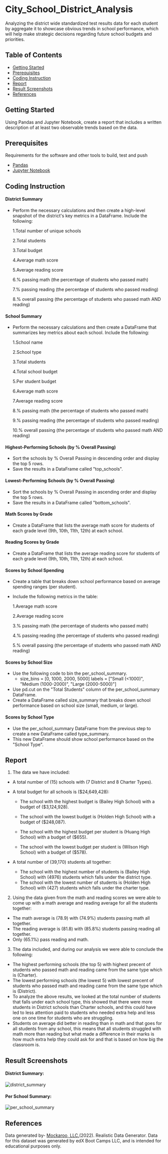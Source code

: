 # City_School_District_Analysis

Analyzing the district wide standardized test results data for each student by aggregate it to showcase obvious trends in school performance, which will help make strategic decisions regarding future school budgets and priorities.

## Table of Contents

- [Getting Started](#getting-started)
- [Prerequisites](#Prerequisites)
- [Coding Instruction](#Coding-Instruction)
- [Report](#Report)
- [Result Screenshots](#Result-Screenshots)
- [References](#references)
  
## Getting Started

Using Pandas and Jupyter Notebook, create a report that includes a written description of at least two observable trends based on the data.


## Prerequisites

Requirements for the software and other tools to build, test and push 

- [Pandas](https://pypi.org/project/pandas/)
- [Jupyter Notebook](https://jupyter.org/)

## Coding Instruction

#### District Summary
- Perform the necessary calculations and then create a high-level snapshot of the district's key metrics in a DataFrame.
Include the following:

  1.Total number of unique schools
      
  2.Total students
      
  3.Total budget
      
  4.Average math score
      
  5.Average reading score
      
  6.% passing math (the percentage of students who passed math)
      
  7.% passing reading (the percentage of students who passed reading)
      
  8.% overall passing (the percentage of students who passed math AND reading)

#### School Summary
- Perform the necessary calculations and then create a DataFrame that summarizes key metrics about each school.
Include the following:
  
  1.School name
    
  2.School type
    
  3.Total students
    
  4.Total school budget
    
  5.Per student budget
    
  6.Average math score
    
  7.Average reading score
    
  8.% passing math (the percentage of students who passed math)
    
  9.% passing reading (the percentage of students who passed reading)
    
  10.% overall passing (the percentage of students who passed math AND reading)

#### Highest-Performing Schools (by % Overall Passing)
- Sort the schools by % Overall Passing in descending order and display the top 5 rows.
- Save the results in a DataFrame called "top_schools".
#### Lowest-Performing Schools (by % Overall Passing)
- Sort the schools by % Overall Passing in ascending order and display the top 5 rows.
- Save the results in a DataFrame called "bottom_schools".
#### Math Scores by Grade
- Create a DataFrame that lists the average math score for students of each grade level (9th, 10th, 11th, 12th) at each school.
#### Reading Scores by Grade
- Create a DataFrame that lists the average reading score for students of each grade level (9th, 10th, 11th, 12th) at each school.

#### Scores by School Spending
- Create a table that breaks down school performance based on average spending ranges (per student).
- Include the following metrics in the table:
  
  1.Average math score
  
  2.Average reading score
  
  3.% passing math (the percentage of students who passed math)
  
  4.% passing reading (the percentage of students who passed reading)
  
  5.% overall passing (the percentage of students who passed math AND reading)

#### Scores by School Size
- Use the following code to bin the per_school_summary.
  - size_bins = [0, 1000, 2000, 5000] labels = ["Small (<1000)", "Medium (1000-2000)", "Large (2000-5000)"]
- Use pd.cut on the "Total Students" column of the per_school_summary DataFrame.
- Create a DataFrame called size_summary that breaks down school performance based on school size (small, medium, or large).
  
#### Scores by School Type
- Use the per_school_summary DataFrame from the previous step to create a new DataFrame called type_summary.
- This new DataFrame should show school performance based on the "School Type".


## Report

1.	The data we have included:
  -	A total number of (15) schools with (7 District and 8 Charter Types). 
  
  -	A total budget for all schools is ($24,649,428):
  
      -	The school with the highest budget is (Bailey High School) with a budget of ($3,124,928).
      -	The school with the lowest budget is (Holden High School) with a budget of ($248,087).
      
      -	The school with the highest budget per student is (Huang High School) with a budget of ($655).
      -	The school with the lowest budget per student is (Wilson High School) with a budget of ($578).
    
  -	A total number of (39,170) students all together:
      -	The school with the highest number of students is (Bailey High School) with (4976) students which falls under the district type.
      -	The school with the lowest number of students is (Holden High School) with (427) students which falls under the charter type.

2.	Using the data given from the math and reading scores we were able to come up with a math average and reading average for all the students together:
 
  -	The math average is (78.9) with (74.9%) students passing math all together.
  -	The reading average is (81.8) with (85.8%) students passing reading all together.
  -	 Only (65.1%) pass reading and math. 

3.	The data included, and during our analysis we were able to conclude the following:
  -	The highest performing schools (the top 5) with highest precent of students who passed math and reading came from the same type which is (Charter). 
  -	The lowest performing schools (the lowest 5) with lowest  precent of students who passed math and reading came from the same type which is (District).  
  -	To analyze the above results, we looked at the total number of students that falls under each school type, this showed that there were more students in District schools than Charter schools, and this could have led to less attention paid to students who needed extra help and less one on one time for students who are struggling.  
  -	Students on average did better in reading than in math and that goes for all students from any school, this means that all students struggled with math more than reading but what made a difference in their marks is how much extra help they could ask for and that is based on how big the classroom is.
    
## Result Screenshots
#### District Summary:

![district_summary](Screenshots/district_summary.png)

#### Per School Summary:

![per_school_summary](Screenshots/per_school_summary.png)

## References
Data generated by- [Mockaroo, LLC.](https://mockaroo.com/)(2022). Realistic Data Generator. Data for this dataset was generated by edX Boot Camps LLC, and is intended for educational purposes only.

